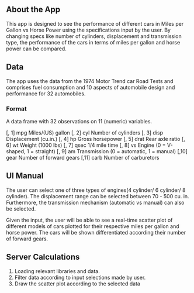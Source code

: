 ## About the App

This app is designed to see the performance of different cars in Miles per Gallon vs Horse Power using the specifications input by the user.
By changing specs like number of cylinders, displacement and transmission type, the performance of the cars in terms of miles per gallon and horse power can be compared.

## Data

The app uses the data from the 1974 Motor Trend car Road Tests and comprises fuel consumption and 10 aspects of automobile design and performance for 32 automobiles.

### Format

A data frame with 32 observations on 11 (numeric) variables.

[, 1]	mpg	Miles/(US) gallon
[, 2]	cyl	Number of cylinders
[, 3]	disp	Displacement (cu.in.)
[, 4]	hp	Gross horsepower
[, 5]	drat	Rear axle ratio
[, 6]	wt	Weight (1000 lbs)
[, 7]	qsec	1/4 mile time
[, 8]	vs	Engine (0 = V-shaped, 1 = straight)
[, 9]	am	Transmission (0 = automatic, 1 = manual)
[,10]	gear	Number of forward gears
[,11]	carb	Number of carburetors

## UI Manual

The user can select one of three types of engines(4 cylinder/ 6 cylinder/ 8 cylinder). The displacement range can be selected between 70 - 500 cu. in.
Furthermore, the transmission mechanism (automatic vs manual) can also be selected.

Given the input, the user will be able to see a real-time scatter plot of different models of cars plotted for their respective miles per gallon and horse power. The cars will be shown differentiated according their number of forward gears.

## Server Calculations

1. Loading relevant libraries and data.
2. Filter data according to input selections made by user.
3. Draw the scatter plot according to the selected data